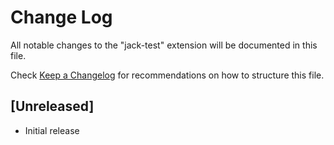 # Change Log

All notable changes to the "jack-test" extension will be documented in this file.

Check [Keep a Changelog](http://keepachangelog.com/) for recommendations on how to structure this file.

## [Unreleased]

- Initial release